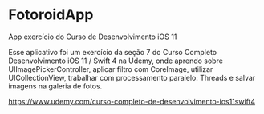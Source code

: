 # FotoroidApp
App exercício do Curso de Desenvolvimento iOS 11

Esse aplicativo foi um exercício da seção 7 do Curso Completo Desenvolvimento iOS 11 / Swift 4 na Udemy, onde aprendo sobre UIImagePickerController, aplicar filtro com CoreImage, utilizar UICollectionView, trabalhar com processamento paralelo: Threads e salvar imagens na galeria de fotos.

https://www.udemy.com/curso-completo-de-desenvolvimento-ios11swift4
